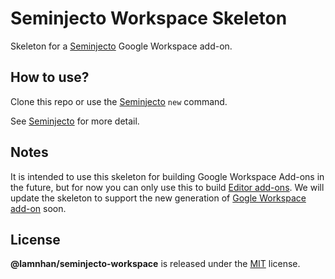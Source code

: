 # Seminjecto Workspace Skeleton

Skeleton for a [Seminjecto](https://github.com/lamnhan/seminjecto) Google Workspace add-on.

## How to use?

Clone this repo or use the [Seminjecto](https://github.com/lamnhan/seminjecto) `new` command.

See [Seminjecto](https://github.com/lamnhan/seminjecto) for more detail.

## Notes

It is intended to use this skeleton for building Google Workspace Add-ons in the future, but for now you can only use this to build [Editor add-ons](https://developers.google.com/gsuite/add-ons/concepts/types#editor_add-ons). We will update the skeleton to support the new generation of [Gogle Workspace add-on](https://developers.google.com/gsuite/add-ons/concepts/types#add-ons) soon.

## License

**@lamnhan/seminjecto-workspace** is released under the [MIT](https://github.com/lamnhan/seminjecto-workspace/blob/master/LICENSE) license.
